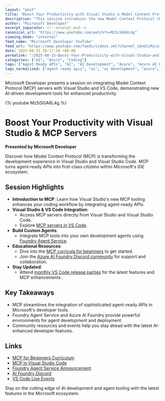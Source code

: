 ```yaml
---
layout: "post"
title: "Boost Your Productivity with Visual Studio & Model Context Protocol (MCP) Servers"
description: "This session introduces the new Model Context Protocol (MCP) tooling in Visual Studio and Visual Studio Code. MCP enables agent-ready APIs to become first-class citizens in the IDE, enhancing developer workflows. The talk explores practical integration with custom agents, the Foundry Agent Service, and how MCP empowers AI-driven development within Microsoft's tools."
author: "Microsoft Developer"
excerpt_separator: <!--excerpt_end-->
canonical_url: "https://www.youtube.com/watch?v=Mz5iSGA6L4g"
viewing_mode: "internal"
feed_name: "Microsoft Developer YouTube"
feed_url: "https://www.youtube.com/feeds/videos.xml?channel_id=UCsMica-v34Irf9KVTh6xx-g"
date: 2025-08-15 20:17:18 +00:00
permalink: "/2025-08-15-Boost-Your-Productivity-with-Visual-Studio-and-Model-Context-Protocol-MCP-Servers.html"
categories: ["AI", "Azure", "Coding"]
tags: ["Agent Ready APIs", "AI", "AI Development", "Azure", "Azure AI Foundry", "Cloud Computing", "Coding", "Custom Agents", "Dev", "Developer Productivity", "Development", "Foundry Agent Service", "IDE Tooling", "MCP", "MCP Servers", "Microsoft", "Microsoft Cloud", "Tech", "Technology", "Videos", "VS", "VS Code", "VS Code Extensions"]
tags_normalized: ["agent ready apis", "ai", "ai development", "azure", "azure ai foundry", "cloud computing", "coding", "custom agents", "dev", "developer productivity", "development", "foundry agent service", "ide tooling", "mcp", "mcp servers", "microsoft", "microsoft cloud", "tech", "technology", "videos", "vs", "vs code", "vs code extensions"]
---
```


Microsoft Developer presents a session on integrating Model Context Protocol (MCP) servers with Visual Studio and VS Code, demonstrating new AI-driven development tools for enhanced productivity.<!--excerpt_end-->

{% youtube Mz5iSGA6L4g %}

# Boost Your Productivity with Visual Studio & MCP Servers

**Presented by Microsoft Developer**

Discover how Model Context Protocol (MCP) is transforming the development experience in Visual Studio and Visual Studio Code. MCP turns agent-ready APIs into first-class citizens within Microsoft's IDE ecosystem.

## Session Highlights

- **Introduction to MCP**: Learn how Visual Studio's new MCP tooling enhances your coding workflow by integrating agent-ready APIs.
- **Visual Studio & VS Code Integration**:
  - Access MCP servers directly from Visual Studio and Visual Studio Code.
  - Explore [MCP servers in VS Code](https://code.visualstudio.com/mcp).
- **Build Custom Agents**:
  - Integrate MCP tools into your own development agents using [Foundry Agent Service](https://devblogs.microsoft.com/foundry/announcing-model-context-protocol-support-preview-in-azure-ai-foundry-agent-service/).
- **Educational Resources**:
  - Dive into the [MCP curricula for beginners](https://aka.ms/mcp-for-beginners) to get started.
  - Join the [Azure AI Foundry Discord community](https://aka.ms/azureaifoundry/discord) for support and collaboration.
- **Stay Updated**:
  - Attend [monthly VS Code release parties](https://aka.ms/VSCode/Live) for the latest features and MCP enhancements.

## Key Takeaways

- MCP streamlines the integration of sophisticated agent-ready APIs in Microsoft's developer tools.
- Foundry Agent Service and Azure AI Foundry provide powerful environments for agent development and deployment.
- Community resources and events help you stay ahead with the latest AI-enhanced developer features.

## Links

- [MCP for Beginners Curriculum](https://aka.ms/mcp-for-beginners)
- [MCP in Visual Studio Code](https://code.visualstudio.com/mcp)
- [Foundry Agent Service Announcement](https://devblogs.microsoft.com/foundry/announcing-model-context-protocol-support-preview-in-azure-ai-foundry-agent-service/)
- [AI Foundry Discord](https://aka.ms/azureaifoundry/discord)
- [VS Code Live Events](https://aka.ms/VSCode/Live)

Stay on the cutting edge of AI development and agent tooling with the latest features in the Microsoft ecosystem.
